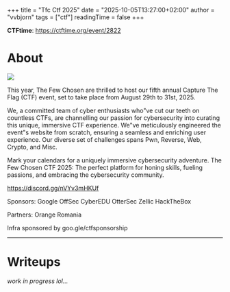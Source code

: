 +++
title = "Tfc Ctf 2025"
date = "2025-10-05T13:27:00+02:00"
author = "vvbjorn"
tags = ["ctf"]
readingTime = false
+++

**CTFtime**: https://ctftime.org/event/2822

# About

![](/images/tfc-ctf-2025-logo.png)



This year, The Few Chosen are thrilled to host our fifth annual Capture The Flag (CTF) event, set to take place from August 29th to 31st, 2025.

We, a committed team of cyber enthusiasts who"ve cut our teeth on countless CTFs, are channelling our passion for cybersecurity into curating this unique, immersive CTF experience. We"ve meticulously engineered the event"s website from scratch, ensuring a seamless and enriching user experience. Our diverse set of challenges spans Pwn, Reverse, Web, Crypto, and Misc.

Mark your calendars for a uniquely immersive cybersecurity adventure. The Few Chosen CTF 2025: The perfect platform for honing skills, fueling passions, and embracing the cybersecurity community.

https://discord.gg/nVYv3mHKUf

Sponsors:
Google
OffSec
CyberEDU
OtterSec
Zellic
HackTheBox

Partners:
Orange Romania

Infra sponsored by goo.gle/ctfsponsorship

---

# Writeups

*work in progress lol...*